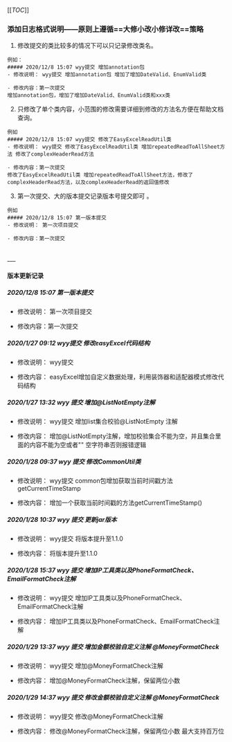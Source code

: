 [[_TOC_]]
### 添加日志格式说明——原则上遵循==大修小改小修详改==策略

1.   修改提交的类比较多的情况下可以只记录修改类名。

```
例如：
##### 2020/12/8 15:07 wyy提交 增加annotation包
- 修改说明： wyy提交 增加annotation包 增加了增加DateValid、EnumValid类

- 修改内容：第一次提交
增加annotation包，增加了增加DateValid、EnumValid类和xxx类
```

2.   只修改了单个类内容，小范围的修改需要详细到修改的方法名方便在帮助文档查询。

```
例如 
##### 2020/12/8 15:07 wyy提交 修改了EasyExcelReadUtil类
- 修改说明： wyy提交 修改了EasyExcelReadUtil类 增加repeatedReadToAllSheet方法 修改了complexHeaderRead方法

- 修改内容：第一次提交
修改了EasyExcelReadUtil类 增加repeatedReadToAllSheet方法，修改了complexHeaderRead方法，以及complexHeaderRead的返回值修改
```

3.   第一次提交、大的版本提交记录版本号提交即可 。
```
例如 
##### 2020/12/8 15:07 第一版本提交
- 修改说明： 第一次项目提交

- 修改内容：第一次提交
```
<br>
___

#### 版本更新记录
##### 2020/12/8 15:07 第一版本提交
- 修改说明： 第一次项目提交

- 修改内容：第一次提交


##### 2020/1/27 09:12 wyy提交 修改easyExcel代码结构
- 修改说明： wyy提交

- 修改内容：
easyExcel增加自定义数据处理，利用装饰器和适配器模式修改代码结构

##### 2020/1/27 13:32 wyy 提交 增加@ListNotEmpty注解
- 修改说明： wyy提交 增加list集合校验@ListNotEmpty 注解

- 修改内容：
增加@ListNotEmpty注解，增加校验集合不能为空，并且集合里面的内容不能为空或者"" 空字符串否则报错逻辑


##### 2020/1/28 09:37 wyy 提交 修改CommonUtil类
- 修改说明： wyy提交 common包增加获取当前时间戳方法 getCurrentTimeStamp

- 修改内容：
增加一个获取当前时间戳的方法getCurrentTimeStamp()

##### 2020/1/28 10:37 wyy 提交 更新jar版本
- 修改说明： wyy提交 将版本提升至1.1.0

- 修改内容：
将版本提升至1.1.0

##### 2020/1/28 15:37 wyy 提交 增加IP工具类以及PhoneFormatCheck、EmailFormatCheck注解
- 修改说明： wyy提交 增加IP工具类以及PhoneFormatCheck、EmailFormatCheck注解

- 修改内容：
增加IP工具类以及PhoneFormatCheck、EmailFormatCheck注解

##### 2020/1/29 13:37 wyy 提交 增加金额校验自定义注解 @MoneyFormatCheck
- 修改说明： wyy提交 增加@MoneyFormatCheck注解

- 修改内容：
增加@MoneyFormatCheck注解，保留两位小数

##### 2020/1/29 14:37 wyy 提交 修改金额校验自定义注解 @MoneyFormatCheck
- 修改说明： wyy提交 修改@MoneyFormatCheck注解

- 修改内容：
修改@MoneyFormatCheck注解，保留两位小数  最大支持百万位